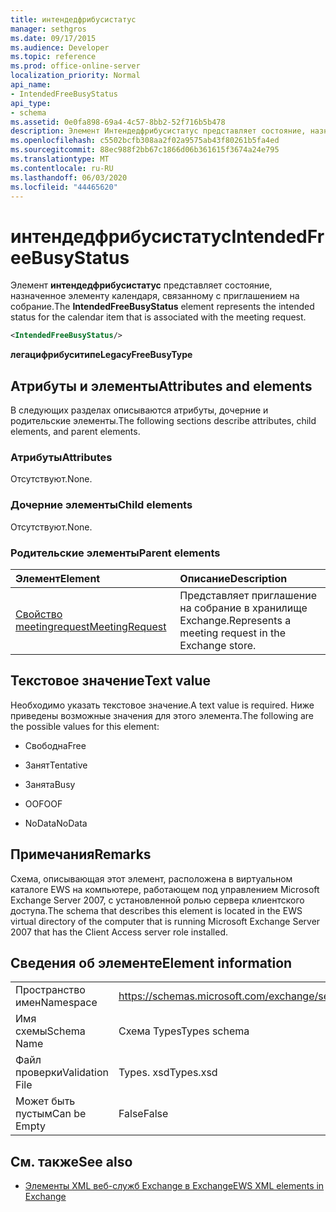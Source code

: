 ```yaml
---
title: интендедфрибусистатус
manager: sethgros
ms.date: 09/17/2015
ms.audience: Developer
ms.topic: reference
ms.prod: office-online-server
localization_priority: Normal
api_name:
- IntendedFreeBusyStatus
api_type:
- schema
ms.assetid: 0e0fa898-69a4-4c57-8bb2-52f716b5b478
description: Элемент Интендедфрибусистатус представляет состояние, назначенное элементу календаря, связанному с приглашением на собрание.
ms.openlocfilehash: c5502bcfb308aa2f02a9575ab43f80261b5fa4ed
ms.sourcegitcommit: 88ec988f2bb67c1866d06b361615f3674a24e795
ms.translationtype: MT
ms.contentlocale: ru-RU
ms.lasthandoff: 06/03/2020
ms.locfileid: "44465620"
---
```

# <a name="intendedfreebusystatus"></a><span data-ttu-id="a700c-103">интендедфрибусистатус</span><span class="sxs-lookup"><span data-stu-id="a700c-103">IntendedFreeBusyStatus</span></span>

<span data-ttu-id="a700c-104">Элемент **интендедфрибусистатус** представляет состояние, назначенное элементу календаря, связанному с приглашением на собрание.</span><span class="sxs-lookup"><span data-stu-id="a700c-104">The **IntendedFreeBusyStatus** element represents the intended status for the calendar item that is associated with the meeting request.</span></span> 
  
```xml
<IntendedFreeBusyStatus/>
```

 <span data-ttu-id="a700c-105">**легацифрибуситипе**</span><span class="sxs-lookup"><span data-stu-id="a700c-105">**LegacyFreeBusyType**</span></span>
## <a name="attributes-and-elements"></a><span data-ttu-id="a700c-106">Атрибуты и элементы</span><span class="sxs-lookup"><span data-stu-id="a700c-106">Attributes and elements</span></span>

<span data-ttu-id="a700c-107">В следующих разделах описываются атрибуты, дочерние и родительские элементы.</span><span class="sxs-lookup"><span data-stu-id="a700c-107">The following sections describe attributes, child elements, and parent elements.</span></span>
  
### <a name="attributes"></a><span data-ttu-id="a700c-108">Атрибуты</span><span class="sxs-lookup"><span data-stu-id="a700c-108">Attributes</span></span>

<span data-ttu-id="a700c-109">Отсутствуют.</span><span class="sxs-lookup"><span data-stu-id="a700c-109">None.</span></span>
  
### <a name="child-elements"></a><span data-ttu-id="a700c-110">Дочерние элементы</span><span class="sxs-lookup"><span data-stu-id="a700c-110">Child elements</span></span>

<span data-ttu-id="a700c-111">Отсутствуют.</span><span class="sxs-lookup"><span data-stu-id="a700c-111">None.</span></span>
  
### <a name="parent-elements"></a><span data-ttu-id="a700c-112">Родительские элементы</span><span class="sxs-lookup"><span data-stu-id="a700c-112">Parent elements</span></span>

|<span data-ttu-id="a700c-113">**Элемент**</span><span class="sxs-lookup"><span data-stu-id="a700c-113">**Element**</span></span>|<span data-ttu-id="a700c-114">**Описание**</span><span class="sxs-lookup"><span data-stu-id="a700c-114">**Description**</span></span>|
|:-----|:-----|
|[<span data-ttu-id="a700c-115">Свойство meetingrequest</span><span class="sxs-lookup"><span data-stu-id="a700c-115">MeetingRequest</span></span>](meetingrequest.md) <br/> |<span data-ttu-id="a700c-116">Представляет приглашение на собрание в хранилище Exchange.</span><span class="sxs-lookup"><span data-stu-id="a700c-116">Represents a meeting request in the Exchange store.</span></span>  <br/> |
   
## <a name="text-value"></a><span data-ttu-id="a700c-117">Текстовое значение</span><span class="sxs-lookup"><span data-stu-id="a700c-117">Text value</span></span>

<span data-ttu-id="a700c-118">Необходимо указать текстовое значение.</span><span class="sxs-lookup"><span data-stu-id="a700c-118">A text value is required.</span></span> <span data-ttu-id="a700c-119">Ниже приведены возможные значения для этого элемента.</span><span class="sxs-lookup"><span data-stu-id="a700c-119">The following are the possible values for this element:</span></span>
  
- <span data-ttu-id="a700c-120">Свободна</span><span class="sxs-lookup"><span data-stu-id="a700c-120">Free</span></span>
    
- <span data-ttu-id="a700c-121">Занят</span><span class="sxs-lookup"><span data-stu-id="a700c-121">Tentative</span></span>
    
- <span data-ttu-id="a700c-122">Занята</span><span class="sxs-lookup"><span data-stu-id="a700c-122">Busy</span></span>
    
- <span data-ttu-id="a700c-123">OOF</span><span class="sxs-lookup"><span data-stu-id="a700c-123">OOF</span></span>
    
- <span data-ttu-id="a700c-124">NoData</span><span class="sxs-lookup"><span data-stu-id="a700c-124">NoData</span></span>
    
## <a name="remarks"></a><span data-ttu-id="a700c-125">Примечания</span><span class="sxs-lookup"><span data-stu-id="a700c-125">Remarks</span></span>

<span data-ttu-id="a700c-126">Схема, описывающая этот элемент, расположена в виртуальном каталоге EWS на компьютере, работающем под управлением Microsoft Exchange Server 2007, с установленной ролью сервера клиентского доступа.</span><span class="sxs-lookup"><span data-stu-id="a700c-126">The schema that describes this element is located in the EWS virtual directory of the computer that is running Microsoft Exchange Server 2007 that has the Client Access server role installed.</span></span>
  
## <a name="element-information"></a><span data-ttu-id="a700c-127">Сведения об элементе</span><span class="sxs-lookup"><span data-stu-id="a700c-127">Element information</span></span>

|||
|:-----|:-----|
|<span data-ttu-id="a700c-128">Пространство имен</span><span class="sxs-lookup"><span data-stu-id="a700c-128">Namespace</span></span>  <br/> |https://schemas.microsoft.com/exchange/services/2006/types  <br/> |
|<span data-ttu-id="a700c-129">Имя схемы</span><span class="sxs-lookup"><span data-stu-id="a700c-129">Schema Name</span></span>  <br/> |<span data-ttu-id="a700c-130">Схема Types</span><span class="sxs-lookup"><span data-stu-id="a700c-130">Types schema</span></span>  <br/> |
|<span data-ttu-id="a700c-131">Файл проверки</span><span class="sxs-lookup"><span data-stu-id="a700c-131">Validation File</span></span>  <br/> |<span data-ttu-id="a700c-132">Types. xsd</span><span class="sxs-lookup"><span data-stu-id="a700c-132">Types.xsd</span></span>  <br/> |
|<span data-ttu-id="a700c-133">Может быть пустым</span><span class="sxs-lookup"><span data-stu-id="a700c-133">Can be Empty</span></span>  <br/> |<span data-ttu-id="a700c-134">False</span><span class="sxs-lookup"><span data-stu-id="a700c-134">False</span></span>  <br/> |
   
## <a name="see-also"></a><span data-ttu-id="a700c-135">См. также</span><span class="sxs-lookup"><span data-stu-id="a700c-135">See also</span></span>



- [<span data-ttu-id="a700c-136">Элементы XML веб-служб Exchange в Exchange</span><span class="sxs-lookup"><span data-stu-id="a700c-136">EWS XML elements in Exchange</span></span>](ews-xml-elements-in-exchange.md)

